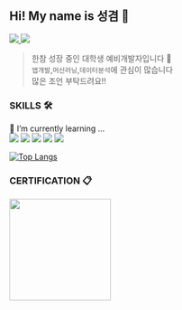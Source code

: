 ## Hi! My name is 성겸 👋

<a href="https://velog.io/@ksk0605" > <img src="https://img.shields.io/badge/Velog-20C997?style=flat-square&logo=Velog&logoColor=white"/> <a> <img src="https://img.shields.io/badge/sungkyum1@naver.com-03C75A?style=flat-square&logo=Naver&logoColor=white"/>



>한참 성장 중인 대학생 예비개발자입니다 👶  
`앱개발`,`머신러닝`,`데이터분석`에 관심이 많습니다  
많은 조언 부탁드려요!!


### SKILLS 🛠

🌱 I’m currently learning ...  
<img src="https://img.shields.io/badge/Android-3DDC84?style=flat-square&logo=Android&logoColor=white"/>
<img src="https://img.shields.io/badge/React Native-61DAFB?style=flat-square&logo=React&logoColor=white"/>
<img src="https://img.shields.io/badge/Tensorflow-FF6F00?style=flat-square&logo=Tensorflow&logoColor=white"/>
<img src="https://img.shields.io/badge/Python-3776AB?style=flat-square&logo=Python&logoColor=white"/>
<img src="https://img.shields.io/badge/Javascript-F7DF1E?style=flat-square&logo=Javascript&logoColor=white"/>  

[![Top Langs](https://github-readme-stats.vercel.app/api/top-langs/?username=ksk0605&layout=langs_count=8)](https://github.com/ksk0605/github-readme-stats)

### CERTIFICATION 📋
<img src="https://user-images.githubusercontent.com/76910498/188768032-828e6677-da01-4ee1-be8a-5b097365ed0d.png" width="180">

<!--
**ksk0605/ksk0605** is a ✨ _special_ ✨ repository because its `README.md` (this file) appears on your GitHub profile.

Here are some ideas to get you started:

- 🔭 I’m currently working on ...
- 🌱 I’m currently learning ...
- 👯 I’m looking to collaborate on ...
- 🤔 I’m looking for help with ...
- 💬 Ask me about ...
- 📫 How to reach me: ...
- 😄 Pronouns: ...
- ⚡ Fun fact: ...
-->

